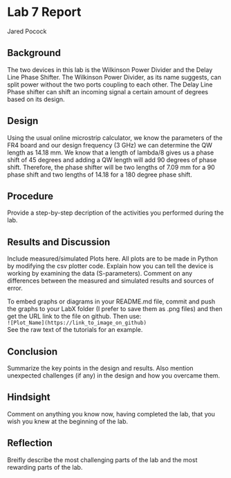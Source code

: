 # Lab 7 Report
Jared Pocock

## Background
The two devices in this lab is the Wilkinson Power Divider and the Delay Line Phase Shifter. The Wilkinson Power Divider, as its name suggests, can split power without the two ports coupling to each other. The Delay Line Phase shifter can shift an incoming signal a certain amount of degrees based on its design.

## Design
Using the usual online microstrip calculator, we know the parameters of the FR4 board and our design frequency (3 GHz) we can determine the QW length as 14.18 mm. We know that a length of lambda/8 gives us a phase shift of 45 degrees and adding a QW length will add 90 degrees of phase shift. Therefore, the phase shifter will be two lengths of 7.09 mm for a 90 phase shift and two lengths of 14.18 for a 180 degree phase shift.

## Procedure
Provide a step-by-step decription of the activities you performed during the lab.

## Results and Discussion
Include measured/simulated Plots here. All plots are to be made in Python by modifying the csv plotter code. Explain how you can tell the device is working by examining the data (S-parameters). Comment on any differences between the measured and simulated results and sources of error.

To embed graphs or diagrams in your README.md file, commit and push the graphs to your LabX folder (I prefer to save them as .png files) and then get the URL link to the file on github. Then use: <br>
`![Plot_Name](https://link_to_image_on_github)` <br>
See the raw text of the tutorials for an example.

## Conclusion
Summarize the key points in the design and results. Also mention unexpected challenges (if any) in the design and how you overcame them. 

## Hindsight
Comment on anything you know now, having completed the lab, that you wish you knew at the beginning of the lab.

## Reflection
Breifly describe the most challenging parts of the lab and the most rewarding parts of the lab.

